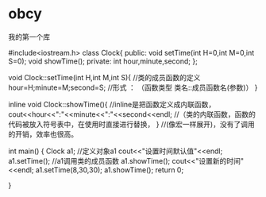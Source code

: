 # obcy
我的第一个库


#include<iostream.h>
class Clock{
public:
	void setTime(int H=0,int M=0,int S=0);
	void showTime();
private:
	int hour,minute,second;
};

void Clock::setTime(int H,int M,int S){          //类的成员函数的定义
hour=H;minute=M;second=S;                       //形式 ： （函数类型 类名::成员函数名(参数)）
}

inline void Clock::showTime(){                   //inline是把函数定义成内联函数，
cout<<hour<<":"<<minute<<":"<<second<<endl;    //（类的内联函数，函数的代码被放入符号表中，在使用时直接进行替换，
}                                             //(像宏一样展开)，没有了调用的开销，效率也很高。


int main()
{
Clock a1;                                     //定义对象a1
cout<<"设置时间默认值"<<endl;
a1.setTime();								//a1调用类的成员函数
a1.showTime();
cout<<"设置新的时间"<<endl;
a1.setTime(8,30,30);
a1.showTime();
return 0;

}

